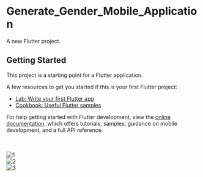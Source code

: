 # Generate_Gender_Mobile_Application

A new Flutter project.

## Getting Started

This project is a starting point for a Flutter application.

A few resources to get you started if this is your first Flutter project:

- [Lab: Write your first Flutter app](https://docs.flutter.dev/get-started/codelab)
- [Cookbook: Useful Flutter samples](https://docs.flutter.dev/cookbook)

For help getting started with Flutter development, view the
[online documentation](https://docs.flutter.dev/), which offers tutorials,
samples, guidance on mobile development, and a full API reference.
<br>
<br>
<br>

![1](https://github.com/Chamodya23/Generate_Gender_Mobile_Application/assets/87930614/f2dcde03-f90a-45c2-bd09-cde11213d5f7)
<br>
![2](https://github.com/Chamodya23/Generate_Gender_Mobile_Application/assets/87930614/515349b3-6bb4-40be-809b-c7bfeb114c9f)
<br>
![3](https://github.com/Chamodya23/Generate_Gender_Mobile_Application/assets/87930614/76749930-aeee-4a9a-a221-63e38f74d1ac)

